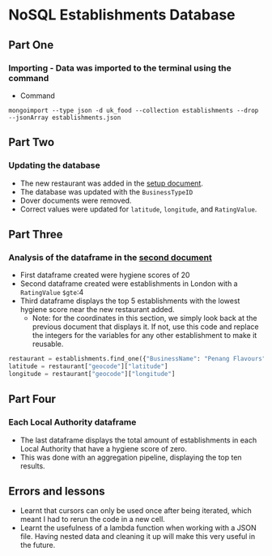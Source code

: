 # NoSQL Establishments Database

## Part One

### Importing - Data was imported to the terminal using the command
* Command
```shell
mongoimport --type json -d uk_food --collection establishments --drop --jsonArray establishments.json
```

## Part Two

### Updating the database
* The new restaurant was added in the [setup document](https://github.com/mctrashmoney/nosql-challenge/blob/main/Starter_Code/NoSQL_setup_starter.ipynb).
* The database was updated with the `BusinessTypeID`
* Dover documents were removed.
* Correct values were updated for `latitude`, `longitude`, and `RatingValue`.

## Part Three

### Analysis of the dataframe in the [second document](https://github.com/mctrashmoney/nosql-challenge/blob/main/Starter_Code/NoSQL_analysis_starter.ipynb)
* First dataframe created were hygiene scores of 20
* Second dataframe created were establishments in London with a `RatingValue` `$gte`:4
* Third dataframe displays the top 5 establishments with the lowest hygiene score near the new restaurant added.
  * Note: for the coordinates in this section, we simply look back at the previous document that displays it. If not, use this code and replace the integers for the variables for any other establishment to make it reusable.
```python
restaurant = establishments.find_one({"BusinessName": "Penang Flavours"}, {"geocode.latitude": 1, "geocode.longitude": 1})
latitude = restaurant["geocode"]["latitude"]
longitude = restaurant["geocode"]["longitude"]
```

## Part Four

### Each Local Authority dataframe
* The last dataframe displays the total amount of establishments in each Local Authority that have a hygiene score of zero.
* This was done with an aggregation pipeline, displaying the top ten results.

## Errors and lessons
* Learnt that cursors can only be used once after being iterated, which meant I had to rerun the code in a new cell. 
* Learnt the usefulness of a lambda function when working with a JSON file. Having nested data and cleaning it up will make this very useful in the future.